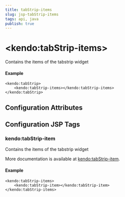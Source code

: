 ```yaml
---
title: tabStrip-items
slug: jsp-tabStrip-items
tags: api, java
publish: true
---
```


# \<kendo:tabStrip-items\>

Contains the items of the tabstrip widget

#### Example
    <kendo:tabStrip>
        <kendo:tabStrip-items></kendo:tabStrip-items>
    </kendo:tabStrip>

## Configuration Attributes


##  Configuration JSP Tags

### kendo:tabStrip-item

Contains the items of the tabstrip widget

More documentation is available at [kendo:tabStrip-item](/api/wrappers/jsp/tabstrip/item).

#### Example

    <kendo:tabStrip-items>
        <kendo:tabStrip-item></kendo:tabStrip-item>
    </kendo:tabStrip-items>

